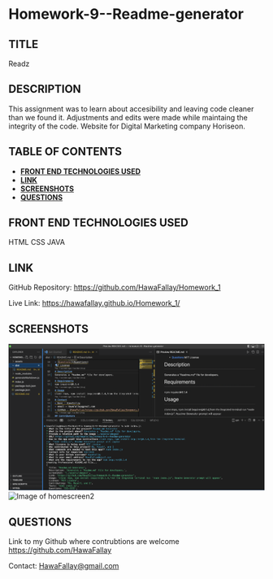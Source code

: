 # Homework-9--Readme-generator

## TITLE

Readz

## DESCRIPTION

This assignment was to learn about accesibility and leaving code
cleaner than we found it. Adjustments and edits were made while maintaing the integrity
of the code. Website for Digital Marketing company Horiseon.

## TABLE OF CONTENTS

- **[FRONT END TECHNOLOGIES USED](#frontEndTechnologiesUsed)**
- **[LINK](#link)**
- **[SCREENSHOTS](#screenshots)**
- **[QUESTIONS](#questions)**

## FRONT END TECHNOLOGIES USED

HTML
CSS
JAVA

## LINK

GitHub Repository:
<https://github.com/HawaFallay/Homework_1>

Live Link:
<https://hawafallay.github.io/Homework_1/>

## SCREENSHOTS

![Image of homescreen](./assets/Screen%20Shot%202023-03-07%20at%2010.09.53%20PM.png)
![Image of homescreen2](./assets/images/Screen%20Shot%202023-03-01%20at%206.16.39%20AM.png)

## QUESTIONS

Link to my Github where contrubtions are welcome
<https://github.com/HawaFallay>

Contact:
HawaFallay@gmail.com
